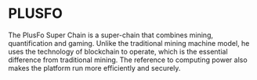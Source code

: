 # PLUSFO
The PlusFo Super Chain is a super-chain that combines mining, quantification and gaming. Unlike the traditional mining machine model, he uses the technology of blockchain to operate, which is the essential difference from traditional mining. The reference to computing power also makes the platform run more efficiently and securely.
